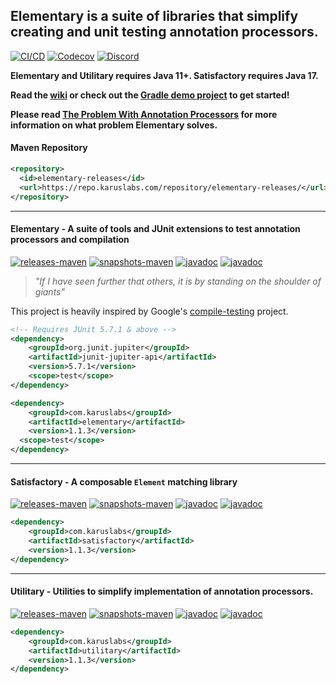 ## Elementary is a suite of libraries that simplify creating and unit testing annotation processors.

[![CI/CD](https://github.com/Pante/elementary/workflows/Elementary%20CI/CD/badge.svg)](https://github.com/Pante/elementary/actions?query=workflow%3ACI%2FCD)
[![Codecov](https://codecov.io/gh/Pante/elementary/branch/master/graph/badge.svg)](https://codecov.io/gh/Pante/elementary)
[![Discord](https://img.shields.io/discord/140273735772012544.svg?style=flat-square)](https://discord.gg/uE4C9NQ)

**Elementary and Utilitary requires Java 11+. Satisfactory requires Java 17.**

**Read the [wiki](https://github.com/Pante/elementary/wiki) or check out the [Gradle demo project](https://github.com/toolforger/elementary-demo) to get started!**

**Please read [The Problem With Annotation Processors](https://dzone.com/articles/the-problem-with-annotation-processors) for more information on what problem Elementary solves.**

#### Maven Repository
```XML
<repository>
  <id>elementary-releases</id>
  <url>https://repo.karuslabs.com/repository/elementary-releases/</url>
</repository>
```

***
#### Elementary - A suite of tools and JUnit extensions to test annotation processors and compilation
[![releases-maven](https://img.shields.io/maven-metadata/v/https/repo.karuslabs.com/repository/elementary-releases/com/karuslabs/elementary/maven-metadata.xml.svg)](https://repo.karuslabs.com/service/rest/repository/browse/elementary-releases/com/karuslabs/elementary/)
[![snapshots-maven](https://img.shields.io/maven-metadata/v/https/repo.karuslabs.com/repository/elementary-snapshots/com/karuslabs/elementary/maven-metadata.xml.svg)](https://repo.karuslabs.com/service/rest/repository/browse/elementary-snapshots/com/karuslabs/elementary/)
[![javadoc](https://img.shields.io/badge/javadoc-stable-brightgreen.svg)](https://repo.karuslabs.com/repository/elementary/latest/elementary/apidocs/index.html)
[![javadoc](https://img.shields.io/badge/javadoc-nightly-brightgreen.svg)](https://repo.karuslabs.com/repository/elementary/nightly/elementary/apidocs/index.html)

> _"If I have seen further that others, it is by standing on the shoulder of giants"_

This project is heavily inspired by Google's [compile-testing](https://github.com/google/compile-testing) project.

```XML
<!-- Requires JUnit 5.7.1 & above -->
<dependency>
    <groupId>org.junit.jupiter</groupId>
    <artifactId>junit-jupiter-api</artifactId>
    <version>5.7.1</version>
    <scope>test</scope>
</dependency>

<dependency>
    <groupId>com.karuslabs</groupId>
    <artifactId>elementary</artifactId>
    <version>1.1.3</version>
  <scope>test</scope>
</dependency>
```

***
#### Satisfactory - A composable `Element` matching library
[![releases-maven](https://img.shields.io/maven-metadata/v/https/repo.karuslabs.com/repository/elementary-releases/com/karuslabs/satisfactory/maven-metadata.xml.svg)](https://repo.karuslabs.com/service/rest/repository/browse/elementary-releases/com/karuslabs/satisfactory/)
[![snapshots-maven](https://img.shields.io/maven-metadata/v/https/repo.karuslabs.com/repository/elementary-snapshots/com/karuslabs/satisfactory/maven-metadata.xml.svg)](https://repo.karuslabs.com/service/rest/repository/browse/elementary-snapshots/com/karuslabs/satisfactory/)
[![javadoc](https://img.shields.io/badge/javadoc-stable-brightgreen.svg)](https://repo.karuslabs.com/repository/elementary/latest/satisfactory/apidocs/index.html)
[![javadoc](https://img.shields.io/badge/javadoc-nightly-brightgreen.svg)](https://repo.karuslabs.com/repository/elementary/nightly/satisfactory/apidocs/index.html)
```XML
<dependency>
    <groupId>com.karuslabs</groupId>
    <artifactId>satisfactory</artifactId>
    <version>1.1.3</version>
</dependency>
```

***
#### Utilitary - Utilities to simplify implementation of annotation processors.
[![releases-maven](https://img.shields.io/maven-metadata/v/https/repo.karuslabs.com/repository/elementary-releases/com/karuslabs/utilitary/maven-metadata.xml.svg)](https://repo.karuslabs.com/service/rest/repository/browse/elementary-releases/com/karuslabs/utilitary/)
[![snapshots-maven](https://img.shields.io/maven-metadata/v/https/repo.karuslabs.com/repository/elementary-snapshots/com/karuslabs/utilitary/maven-metadata.xml.svg)](https://repo.karuslabs.com/service/rest/repository/browse/elementary-snapshots/com/karuslabs/utilitary/)
[![javadoc](https://img.shields.io/badge/javadoc-stable-brightgreen.svg)](https://repo.karuslabs.com/repository/elementary/latest/utilitary/apidocs/index.html)
[![javadoc](https://img.shields.io/badge/javadoc-nightly-brightgreen.svg)](https://repo.karuslabs.com/repository/elementary/nightly/utilitary/apidocs/index.html)
```XML
<dependency>
    <groupId>com.karuslabs</groupId>
    <artifactId>utilitary</artifactId>
    <version>1.1.3</version>
</dependency>
```
